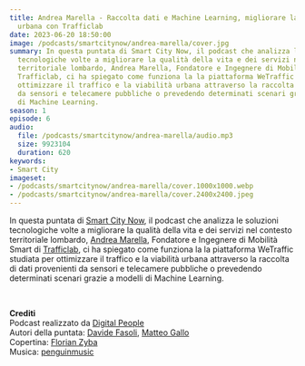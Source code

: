 ```yaml
---
title: Andrea Marella - Raccolta dati e Machine Learning, migliorare la viabilità
  urbana con Trafficlab
date: 2023-06-20 18:50:00
image: /podcasts/smartcitynow/andrea-marella/cover.jpg
summary: In questa puntata di Smart City Now, il podcast che analizza le soluzioni
  tecnologiche volte a migliorare la qualità della vita e dei servizi nel contesto
  territoriale lombardo, Andrea Marella, Fondatore e Ingegnere di Mobilità Smart di
  Trafficlab, ci ha spiegato come funziona la la piattaforma WeTraffic studiata per
  ottimizzare il traffico e la viabilità urbana attraverso la raccolta di dati provenienti
  da sensori e telecamere pubbliche o prevedendo determinati scenari grazie a modelli
  di Machine Learning.
season: 1
episode: 6
audio:
  file: /podcasts/smartcitynow/andrea-marella/audio.mp3
  size: 9923104
  duration: 620
keywords:
- Smart City
imageset:
- /podcasts/smartcitynow/andrea-marella/cover.1000x1000.webp
- /podcasts/smartcitynow/andrea-marella/cover.2400x2400.jpeg
---
```


In questa puntata di [Smart City Now](https://www.smartcitynow.it/), il podcast che analizza le soluzioni tecnologiche volte a migliorare la qualità della vita e dei servizi nel contesto territoriale lombardo, [Andrea Marella](https://www.linkedin.com/in/andreamarella/), Fondatore e Ingegnere di Mobilità Smart di [Trafficlab](https://trafficlab.eu/), ci ha spiegato come funziona la la piattaforma WeTraffic studiata per ottimizzare il traffico e la viabilità urbana attraverso la raccolta di dati provenienti da sensori e telecamere pubbliche o prevedendo determinati scenari grazie a modelli di Machine Learning.

<br>

**Crediti**<br>
Podcast realizzato da [Digital People](https://w3id.org/digitalpeople)<br>
Autori della puntata: [Davide Fasoli](https://www.linkedin.com/in/davide-fasoli-2b3246179/), [Matteo Gallo](https://www.linkedin.com/in/matteo-gallo-4a5ab31a8/)<br>
Copertina: [Florian Zyba](https://www.linkedin.com/in/florian-zyba/)<br>
Musica: [penguinmusic](https://pixabay.com/users/penguinmusic-24940186/)